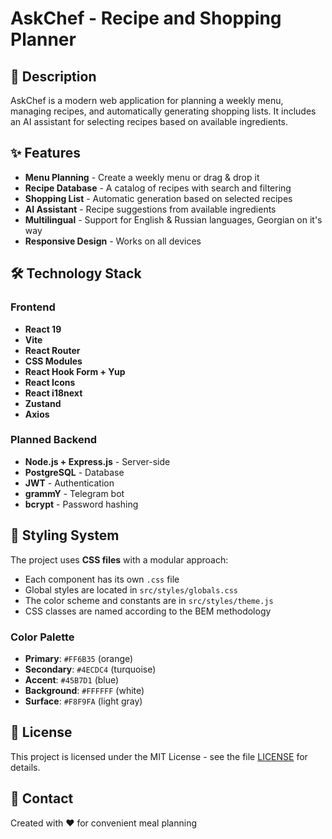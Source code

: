 # AskChef - Recipe and Shopping Planner

## 🍳 Description

AskChef is a modern web application for planning a weekly menu, managing recipes, and automatically generating shopping lists. It includes an AI assistant for selecting recipes based on available ingredients.

## ✨ Features

- **Menu Planning** - Create a weekly menu or drag & drop it
- **Recipe Database** - A catalog of recipes with search and filtering
- **Shopping List** - Automatic generation based on selected recipes
- **AI Assistant** - Recipe suggestions from available ingredients
- **Multilingual** - Support for English & Russian languages, Georgian on it's way
- **Responsive Design** - Works on all devices

## 🛠️ Technology Stack

### Frontend
- **React 19**
- **Vite**
- **React Router**
- **CSS Modules**
- **React Hook Form + Yup**
- **React Icons**
- **React i18next**
- **Zustand**
- **Axios**

### Planned Backend
- **Node.js + Express.js** - Server-side
- **PostgreSQL** - Database
- **JWT** - Authentication
- **grammY** - Telegram bot
- **bcrypt** - Password hashing


## 🎨 Styling System

The project uses **CSS files** with a modular approach:

- Each component has its own `.css` file
- Global styles are located in `src/styles/globals.css`
- The color scheme and constants are in `src/styles/theme.js`
- CSS classes are named according to the BEM methodology

### Color Palette
- **Primary**: `#FF6B35` (orange)
- **Secondary**: `#4ECDC4` (turquoise)
- **Accent**: `#45B7D1` (blue)
- **Background**: `#FFFFFF` (white)
- **Surface**: `#F8F9FA` (light gray)


## 📄 License

This project is licensed under the MIT License - see the file [LICENSE](LICENSE) for details.

## 📧 Contact

Created with ❤️ for convenient meal planning

